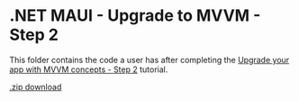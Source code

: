 # .NET MAUI - Upgrade to MVVM - Step 2

This folder contains the code a user has after completing the [Upgrade your app with MVVM concepts - Step 2](https://learn.microsoft.com/dotnet/maui/tutorials/notes-mvvm/?tutorial-step=2) tutorial.

[.zip download](../step2_model.zip)
